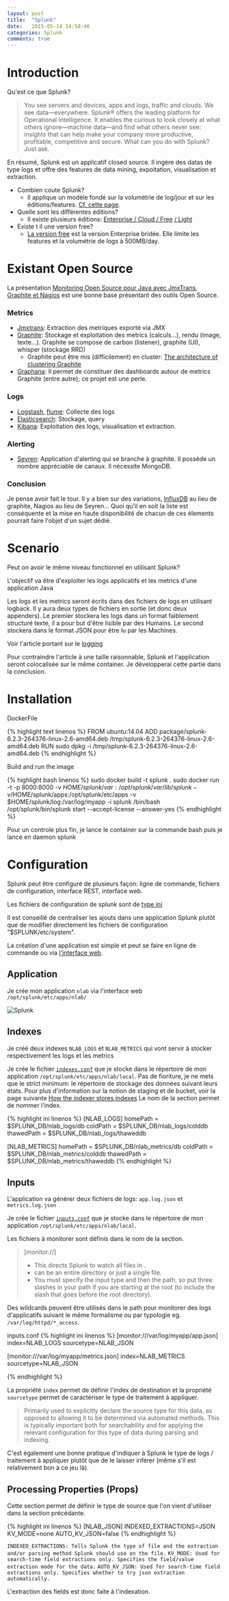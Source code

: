 ```yaml
---
layout: post
title:  "Splunk"
date:   2015-05-14 14:58:46
categories: Splunk
comments: true
---
```


# Introduction

Qu'est ce que Splunk?

> You see servers and devices, apps and logs, traffic and clouds. We see data—everywhere. Splunk® offers the leading platform for Operational Intelligence. It enables the curious to look closely at what others ignore—machine data—and find what others never see: insights that can help make your company more productive, profitable, competitive and secure. What can you do with Splunk? Just ask.

En résumé, Splunk est un applicatif closed source. Il ingère des datas de type logs et offre des features de data mining, expoitation, visualisation et extraction. 


* Combien coute Splunk? 
    * Il applique un modèle fondé sur la volumétrie de log/jour et sur les éditions/features. [Cf. cette page](http://www.splunk.com/en_us/products/pricing.html).
* Quelle sont les différentes éditions? 
    * Il existe plusieurs éditions: [Enterprise / Cloud / Free](http://www.splunk.com/en_us/products/splunk-enterprise/free-vs-enterprise.html) [/ Light](http://www.splunk.com/en_us/products/splunk-light/splunk-light-vs-splunk-enterprise.html) 
* Existe t il une version free? 
    * [La version free](http://www.splunk.com/en_us/products/splunk-enterprise/free-vs-enterprise.html) est la version Enterprise bridée. Elle limite les features et la volumétrie de logs à 500MB/day.

<!--more-->

# Existant Open Source ## 

La présentation [Monitoring Open Source pour Java avec JmxTrans, Graphite et Nagios](http://fr.slideshare.net/cyrille.leclerc/open-source-monitoring-for-java-with-graphite) 
est une bonne base présentant des outils Open Source.

### Metrics
* [Jmxtrans](http://www.jmxtrans.org/): Extraction des metriques exporté via JMX
* [Graphite](http://graphite.wikidot.com/): Stockage et exploitation des metrics (calculs...), rendu (image, texte...). Graphite se compose de carbon (listener), graphite (UI), whisper (stockage RRD)
    * Graphite peut être mis (difficilement) en cluster: [The architecture of clustering Graphite](https://grey-boundary.io/the-architecture-of-clustering-graphite/)
* [Graphana](http://grafana.org/): Il permet de constituer des dashboards autour de metrics Graphite (entre autre); ce projet est une perle.  

### Logs
* [Logstash](https://www.elastic.co/products/logstash), [flume](https://flume.apache.org/): Collecte des logs 
* [Elasticsearch](https://www.elastic.co/products/elasticsearch): Stockage, query
* [Kibana](https://www.elastic.co/products/kibana): Exploitation des logs, visualisation et extraction. 

### Alerting
* [Seyren](https://github.com/scobal/seyren): Application d'alerting qui se branche à graphite. Il possède un nombre appréciable de canaux. Il nécessite MongoDB.


### Conclusion

Je pense avoir fait le tour. Il y a bien sur des variations, [InfluxDB](http://influxdb.com/) au lieu de graphite, Nagios au lieu de Seyren... 
Quoi qu'il en soit la liste est conséquente et la mise en haute disponibilité de chacun de ces élements pourrait faire l'objet d'un sujet dédié. 


# Scenario

Peut on avoir le même niveau fonctionnel en utilisant Splunk?  

L'objectif va être d'exploiter les logs applicatifs et les metrics d'une application Java 

Les logs et les metrics seront écrits dans des fichiers de logs en utilisant logback. 
Il y aura deux types de fichiers en sortie (et donc deux appenders). 
Le premier stockera les logs dans un format faiblement structuré texte, il a pour but d'être lisible par des Humains. Le second stockera dans le format JSON
pour être lu par les Machines.

Voir l'article portant sur le [logging]() 
 
Pour contraindre l'article à une taille raisonnable, Splunk et l'application seront colocalisée sur le même container. Je développerai cette partie dans la conclusion.

# Installation

DockerFile

{% highlight text linenos %}
FROM ubuntu:14.04
ADD package/splunk-6.2.3-264376-linux-2.6-amd64.deb /tmp/splunk-6.2.3-264376-linux-2.6-amd64.deb
RUN sudo dpkg -i /tmp/splunk-6.2.3-264376-linux-2.6-amd64.deb
{% endhighlight %}


Build and run the image

{% highlight bash linenos %}
sudo docker build -t splunk .
sudo docker run -t -p 8000:8000 -v $HOME/splunk/var:/opt/splunk/var/lib/splunk  -v /$HOME/splunk/apps:/opt/splunk/etc/apps -v $HOME/splunk/log:/var/log/myapp -i splunk  /bin/bash
/opt/splunk/bin/splunk start --accept-license --answer-yes
{% endhighlight %}

Pour un controle plus fin, je lance le container sur la commande bash puis je lance en daemon splunk


# Configuration
 
Splunk peut être configuré de plusieurs façon: ligne de commande, fichiers de configuration, interface REST, interface web. 

Les fichiers de configuration de splunk sont de [type ini](http://en.wikipedia.org/wiki/INI_file)   
   

Il est conseillé de centraliser les ajouts dans une application Splunk plutôt que de modifier directement les fichiers de configuration "$SPLUNK/etc/system".
    
La création d'une application est simple et peut se faire en ligne de commande ou via [l'interface web](http://docs.splunk.com/Documentation/Splunk/latest/AdvancedDev/BuildApp).


## Application

Je crée mon application `nlab` via l'interface web `/opt/splunk/etc/apps/nlab/`

![Splunk](/assets/2015-05-26-operational-intelligence-splunk/create-app.png)


## Indexes

Je créé deux indexes `NLAB_LOGS` et `NLAB_METRICS` qui vont servir à stocker respectivement les logs et les metrics  

Je crée le fichier [`indexes.conf`](http://docs.splunk.com/Documentation/Splunk/latest/Admin/Indexesconf)  que je stocke dans le répertoire de mon application 
`/opt/splunk/etc/apps/nlab/local`. 
Pas de fioriture, je ne mets que le strict minimum: le répertoire de stockage des données suivant leurs états. 
Pour plus d'information sur la notion de staging et de bucket, voir la page suivante [How the indexer stores indexes](http://docs.splunk.com/Documentation/Splunk/6.2.3/Indexer/HowSplunkstoresindexes)
Le nom de la section permet de nommer l'index. 

{% highlight ini linenos %}
[NLAB_LOGS]
homePath   = $SPLUNK_DB/nlab_logs/db
coldPath   = $SPLUNK_DB/nlab_logs/colddb
thawedPath = $SPLUNK_DB/nlab_logs/thaweddb

[NLAB_METRICS]
homePath   = $SPLUNK_DB/nlab_metrics/db
coldPath   = $SPLUNK_DB/nlab_metrics/colddb
thawedPath = $SPLUNK_DB/nlab_metrics/thaweddb
{% endhighlight %}


## Inputs

L'application va générer deux fichiers de logs: `app.log.json` et `metrics.log.json`

Je crée le fichier [`inputs.conf`](http://docs.splunk.com/Documentation/Splunk/latest/Admin/Inputsconf) que je stocke dans le répertoire de mon application 
`/opt/splunk/etc/apps/nlab/local`.

Les fichiers à monitorer sont définis dans le nom de la section.
> [monitor://<path>]
> * This directs Splunk to watch all files in <path>. 
> * <path> can be an entire directory or just a single file.
> * You must specify the input type and then the path, so put three slashes in your path if you are starting 
> at the root (to include the slash that goes before the root directory).

Des wildcards peuvent être utilisés dans le path pour monitorer des logs d'applicatifs suivant le même formalisme ou par typologie eg. `/var/log/httpd/*_access`.
 

inputs.conf
{% highlight ini linenos %}
[monitor:///var/log/myapp/app.json]
index=NLAB_LOGS
sourcetype=NLAB_JSON

[monitor:///var/log/myapp/metrics.json]
index=NLAB_METRICS
sourcetype=NLAB_JSON

{% endhighlight %}


La propriété `index` permet de définir l'index de destination et la propriété `sourcetype` permet de caractériser le type de traitement à appliquer. 
> Primarily used to explicitly declare the source type for this data, as opposed
> to allowing it to be determined via automated methods.  This is typically
> important both for searchability and for applying the relevant configuration for this
> type of data during parsing and indexing.

C'est également une bonne pratique d'indiquer à Splunk le type de logs / traitement à appliquer plutôt que de le laisser inférer (même s'il est relativement bon à ce jeu là).
 

## Processing Properties (Props)

Cette section permet de définir le type de source que l'on vient d'utiliser dans la section précédante.  

{% highlight ini linenos %}
[NLAB_JSON]
INDEXED_EXTRACTIONS=JSON
KV_MODE=none
AUTO_KV_JSON=false
{% endhighlight %}

`INDEXED_EXTRACTIONS: Tells Splunk the type of file and the extraction and/or parsing method Splunk should use on the file.`
`KV_MODE: Used for search-time field extractions only. Specifies the field/value extraction mode for the data.`
`AUTO_KV_JSON: Used for search-time field extractions only. Specifies whether to try json extraction automatically.`

L'extraction des fields est donc faite à l'indexation.










